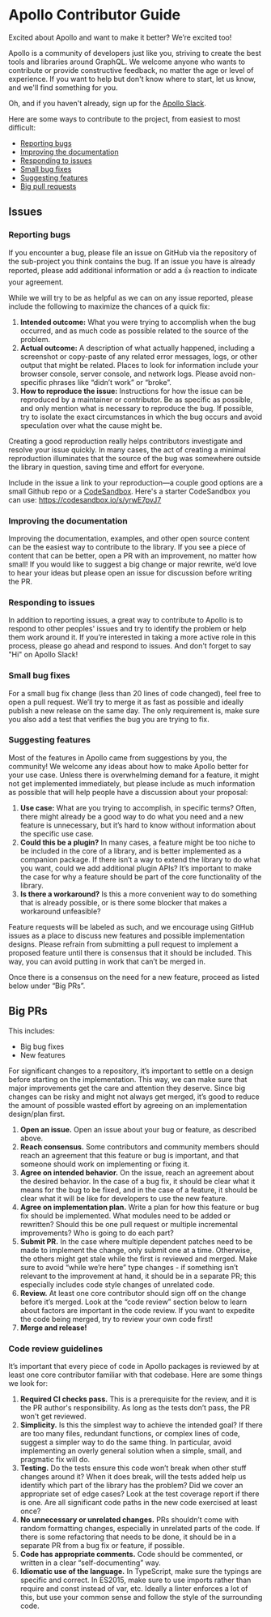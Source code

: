 # Apollo Contributor Guide

Excited about Apollo and want to make it better? We’re excited too!

Apollo is a community of developers just like you, striving to create the best tools and libraries around GraphQL. We welcome anyone who wants to contribute or provide constructive feedback, no matter the age or level of experience. If you want to help but don't know where to start, let us know, and we'll find something for you.

Oh, and if you haven't already, sign up for the [Apollo Slack](http://www.apollodata.com/#slack).

Here are some ways to contribute to the project, from easiest to most difficult:

* [Reporting bugs](#reporting-bugs)
* [Improving the documentation](#improving-the-documentation)
* [Responding to issues](#responding-to-issues)
* [Small bug fixes](#small-bug-fixes)
* [Suggesting features](#suggesting-features)
* [Big pull requests](#big-prs)

## Issues

### Reporting bugs

If you encounter a bug, please file an issue on GitHub via the repository of the sub-project you think contains the bug. If an issue you have is already reported, please add additional information or add a 👍 reaction to indicate your agreement.

While we will try to be as helpful as we can on any issue reported, please include the following to maximize the chances of a quick fix:

1. **Intended outcome:** What you were trying to accomplish when the bug occurred, and as much code as possible related to the source of the problem.
2. **Actual outcome:** A description of what actually happened, including a screenshot or copy-paste of any related error messages, logs, or other output that might be related. Places to look for information include your browser console, server console, and network logs. Please avoid non-specific phrases like “didn’t work” or “broke”.
3. **How to reproduce the issue:** Instructions for how the issue can be reproduced by a maintainer or contributor. Be as specific as possible, and only mention what is necessary to reproduce the bug. If possible, try to isolate the exact circumstances in which the bug occurs and avoid speculation over what the cause might be.

Creating a good reproduction really helps contributors investigate and resolve your issue quickly. In many cases, the act of creating a minimal reproduction illuminates that the source of the bug was somewhere outside the library in question, saving time and effort for everyone. 

Include in the issue a link to your reproduction—a couple good options are a small Github repo or a [CodeSandbox](https://codesandbox.io/). Here's a starter CodeSandbox you can use: https://codesandbox.io/s/yrwE7pvJ7

### Improving the documentation

Improving the documentation, examples, and other open source content can be the easiest way to contribute to the library. If you see a piece of content that can be better, open a PR with an improvement, no matter how small! If you would like to suggest a big change or major rewrite, we’d love to hear your ideas but please open an issue for discussion before writing the PR.

### Responding to issues

In addition to reporting issues, a great way to contribute to Apollo is to respond to other peoples' issues and try to identify the problem or help them work around it. If you’re interested in taking a more active role in this process, please go ahead and respond to issues. And don't forget to say "Hi" on Apollo Slack!

### Small bug fixes

For a small bug fix change (less than 20 lines of code changed), feel free to open a pull request. We’ll try to merge it as fast as possible and ideally publish a new release on the same day. The only requirement is, make sure you also add a test that verifies the bug you are trying to fix.

### Suggesting features

Most of the features in Apollo came from suggestions by you, the community! We welcome any ideas about how to make Apollo  better for your use case. Unless there is overwhelming demand for a feature, it might not get implemented immediately, but please include as much information as possible that will help people have a discussion about your proposal:

1. **Use case:** What are you trying to accomplish, in specific terms? Often, there might already be a good way to do what you need and a new feature is unnecessary, but it’s hard to know without information about the specific use case.
2. **Could this be a plugin?** In many cases, a feature might be too niche to be included in the core of a library, and is better implemented as a companion package. If there isn’t a way to extend the library to do what you want, could we add additional plugin APIs? It’s important to make the case for why a feature should be part of the core functionality of the library.
3. **Is there a workaround?** Is this a more convenient way to do something that is already possible, or is there some blocker that makes a workaround unfeasible?

Feature requests will be labeled as such, and we encourage using GitHub issues as a place to discuss new features and possible implementation designs. Please refrain from submitting a pull request to implement a proposed feature until there is consensus that it should be included. This way, you can avoid putting in work that can’t be merged in.

Once there is a consensus on the need for a new feature, proceed as listed below under “Big PRs”.

## Big PRs

This includes:

- Big bug fixes
- New features

For significant changes to a repository, it’s important to settle on a design before starting on the implementation. This way, we can make sure that major improvements get the care and attention they deserve. Since big changes can be risky and might not always get merged, it’s good to reduce the amount of possible wasted effort by agreeing on an implementation design/plan first.

1. **Open an issue.** Open an issue about your bug or feature, as described above.
2. **Reach consensus.** Some contributors and community members should reach an agreement that this feature or bug is important, and that someone should work on implementing or fixing it.
3. **Agree on intended behavior.** On the issue, reach an agreement about the desired behavior. In the case of a bug fix, it should be clear what it means for the bug to be fixed, and in the case of a feature, it should be clear what it will be like for developers to use the new feature.
4. **Agree on implementation plan.** Write a plan for how this feature or bug fix should be implemented. What modules need to be added or rewritten? Should this be one pull request or multiple incremental improvements? Who is going to do each part?
5. **Submit PR.** In the case where multiple dependent patches need to be made to implement the change, only submit one at a time. Otherwise, the others might get stale while the first is reviewed and merged. Make sure to avoid “while we’re here” type changes - if something isn’t relevant to the improvement at hand, it should be in a separate PR; this especially includes code style changes of unrelated code.
6. **Review.** At least one core contributor should sign off on the change before it’s merged. Look at the “code review” section below to learn about factors are important in the code review. If you want to expedite the code being merged, try to review your own code first!
7. **Merge and release!**

### Code review guidelines

It’s important that every piece of code in Apollo packages is reviewed by at least one core contributor familiar with that codebase. Here are some things we look for:

1. **Required CI checks pass.** This is a prerequisite for the review, and it is the PR author's responsibility. As long as the tests don’t pass, the PR won't get reviewed.
2. **Simplicity.** Is this the simplest way to achieve the intended goal? If there are too many files, redundant functions, or complex lines of code, suggest a simpler way to do the same thing. In particular, avoid implementing an overly general solution when a simple, small, and pragmatic fix will do.
3. **Testing.** Do the tests ensure this code won’t break when other stuff changes around it? When it does break, will the tests added help us identify which part of the library has the problem? Did we cover an appropriate set of edge cases? Look at the test coverage report if there is one. Are all significant code paths in the new code exercised at least once?
4. **No unnecessary or unrelated changes.** PRs shouldn’t come with random formatting changes, especially in unrelated parts of the code. If there is some refactoring that needs to be done, it should be in a separate PR from a bug fix or feature, if possible.
5. **Code has appropriate comments.** Code should be commented, or written in a clear “self-documenting” way.
6. **Idiomatic use of the language.** In TypeScript, make sure the typings are specific and correct. In ES2015, make sure to use imports rather than require and const instead of var, etc. Ideally a linter enforces a lot of this, but use your common sense and follow the style of the surrounding code.
